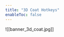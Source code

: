 ```yaml
---
title: "3D Coat Hotkeys"
enableToc: false
---
```

<style>
code { color: #FFFFFF; background: #00B8C3; } 
table { margin-left: auto; margin-right: auto; }
</style>
![[banner_3d_coat.jpg]]
